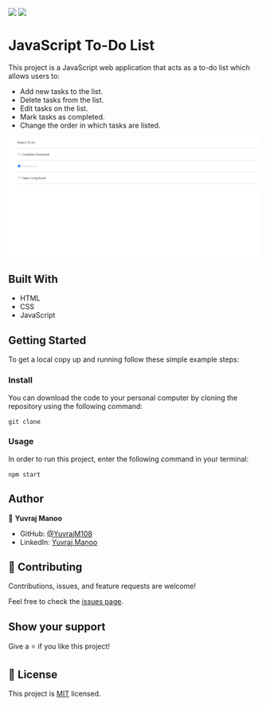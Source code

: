 ![](https://img.shields.io/badge/Microverse-blueviolet) ![](https://img.shields.io/badge/JavaScript-yellow)

# JavaScript To-Do List

This project is a JavaScript web application that acts as a to-do list which allows users to:

- Add new tasks to the list.
- Delete tasks from the list.
- Edit tasks on the list.
- Mark tasks as completed.
- Change the order in which tasks are listed.

![Screenshot](images/screenshot.PNG)

## Built With

- HTML
- CSS
- JavaScript

## Getting Started

To get a local copy up and running follow these simple example steps:

### Install

You can download the code to your personal computer by cloning the repository using the following command:

```
git clone
```
### Usage

In order to run this project, enter the following command in your terminal:

```
npm start
```

## Author

👤 **Yuvraj Manoo**

-   GitHub: [@YuvrajM108](https://github.com/YuvrajM108)
-   LinkedIn: [Yuvraj Manoo](https://www.linkedin.com/in/yuvraj-manoo/)

## 🤝 Contributing

Contributions, issues, and feature requests are welcome!

Feel free to check the [issues page](https://github.com/YuvrajM108/js-to-do-list/issues).

## Show your support

Give a ⭐️ if you like this project!

## 📝 License

This project is [MIT](./LICENSE) licensed.